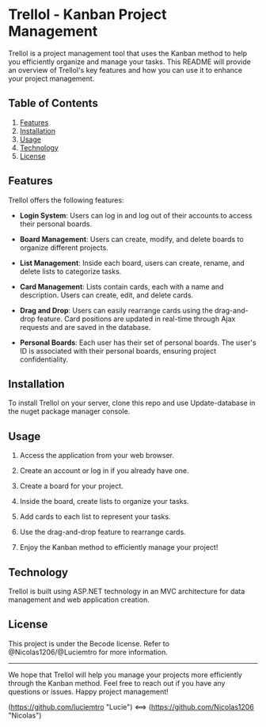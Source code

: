 # Trellol - Kanban Project Management

Trellol is a project management tool that uses the Kanban method to help you efficiently organize and manage your tasks. This README will provide an overview of Trellol's key features and how you can use it to enhance your project management.

## Table of Contents

1. [Features](#features)
2. [Installation](#installation)
3. [Usage](#usage)
4. [Technology](#technology)
6. [License](#license)

## Features

Trellol offers the following features:

- **Login System**: Users can log in and log out of their accounts to access their personal boards.

- **Board Management**: Users can create, modify, and delete boards to organize different projects.

- **List Management**: Inside each board, users can create, rename, and delete lists to categorize tasks.

- **Card Management**: Lists contain cards, each with a name and description. Users can create, edit, and delete cards.

- **Drag and Drop**: Users can easily rearrange cards using the drag-and-drop feature. Card positions are updated in real-time through Ajax requests and are saved in the database.

- **Personal Boards**: Each user has their set of personal boards. The user's ID is associated with their personal boards, ensuring project confidentiality.

## Installation

To install Trellol on your server, clone this repo and use Update-database in the nuget package manager console.

## Usage

1. Access the application from your web browser.

2. Create an account or log in if you already have one.

3. Create a board for your project.

4. Inside the board, create lists to organize your tasks.

5. Add cards to each list to represent your tasks.

6. Use the drag-and-drop feature to rearrange cards.

7. Enjoy the Kanban method to efficiently manage your project!

## Technology

Trellol is built using ASP.NET technology in an MVC architecture for data management and web application creation.

## License

This project is under the Becode license. Refer to @Nicolas1206/@Luciemtro for more information.

---

We hope that Trellol will help you manage your projects more efficiently through the Kanban method. Feel free to reach out if you have any questions or issues. Happy project management!

(https://github.com/luciemtro "Lucie") <==> (https://github.com/Nicolas1206 "Nicolas")
